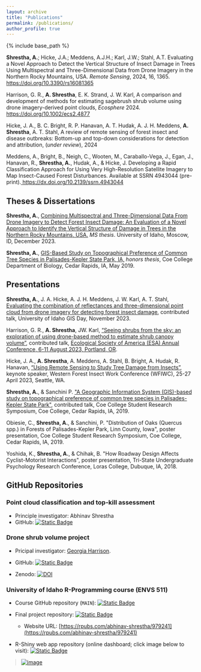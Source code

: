 ```yaml
---
layout: archive
title: "Publications"
permalink: /publications/
author_profile: true
---
```


<!-- {% if author.googlescholar %}
  You can also find my articles on <u><a href="https://scholar.google.com/citations?hl=en&authuser=1&user=8UpaYosAAAAJ">my Google Scholar profile</a>.</u>

{% endif %} -->

{% include base_path %}

<!-- ## Publications -->

**Shrestha, A.**; Hicke, J.A.; Meddens, A.J.H.; Karl, J.W.; Stahl, A.T. Evaluating a Novel Approach to Detect the Vertical Structure of Insect Damage in Trees Using Multispectral and Three-Dimensional Data from Drone Imagery in the Northern Rocky Mountains, USA. *Remote Sensing*, 2024, 16, 1365. <a href="https://doi.org/10.3390/rs16081365" target="_blank">https://doi.org/10.3390/rs16081365</a>

Harrison, G. R., **A. Shrestha**, E. K. Strand, J. W. Karl, A comparison and development of methods for estimating sagebrush shrub volume using drone imagery-derived point clouds, *Ecosphere* 2024. <a href="https://doi.org/10.1002/ecs2.4877" target="_blank">https://doi.org/10.1002/ecs2.4877</a>

Hicke, J. A., B. C. Bright, R. P. Hanavan, A. T. Hudak, A. J. H. Meddens, **A. Shrestha**, A. T. Stahl, A review of remote sensing of forest insect and disease outbreaks: Bottom-up and top-down considerations for detection and attribution, (*under review*), 2024

Meddens, A., Bright, B., Neigh, C., Wooten, M., Caraballo-Vega, J., Egan, J., Hanavan, R., **Shrestha, A.**, Hudak, A., & Hicke, J. Developing a Rapid Classification Approach for Using Very High-Resolution Satellite Imagery to Map Insect-Caused Forest Disturbances. Available at SSRN 4943044 (pre-print).<a href="https://dx.doi.org/10.2139/ssrn.4943044" target="_blank"> https://dx.doi.org/10.2139/ssrn.4943044</a>

## Theses & Dissertations
 
**Shrestha, A.**, <a href="https://www.proquest.com/docview/2903210004?pq-origsite=gscholar&fromopenview=true&sourcetype=Dissertations%20&%20Theses" target="_blank">Combining Multispectral and Three-Dimensional Data From Drone Imagery to Detect Forest Insect Damage: An Evaluation of a Novel Approach to Identify the Vertical Structure of Damage in Trees in the Northern Rocky Mountains, USA.</a> *MS thesis*. University of Idaho, Moscow, ID, December 2023.

**Shrestha, A.**, <a href="https://coecollege.on.worldcat.org/oclc/1137317800" target="_blank">GIS-Based Study on Topographical Preference of Common Tree Species in Palisades-Kepler State Park, IA,</a> *honors thesis*, Coe College Department of Biology, Cedar Rapids, IA, May 2019.

## Presentations

**Shrestha, A.**, J. A. Hicke, A. J. H. Meddens, J. W. Karl, A. T. Stahl, [Evaluating the combination of reflectances and three-dimensional point cloud from drone imagery for detecting forest insect damage](https://perma.cc/8M9M-SXZE), contributed talk, University of Idaho GIS Day, November 2023.

Harrison, G. R., **A. Shrestha**, JW. Karl, <a href ="https://esa2023.eventscribe.net/fsPopup.asp?PresentationID=1276129&mode=presInfo" target="_blank">“Seeing shrubs from the sky: an exploration of using drone-based method to estimate shrub canopy volume”</a>, contributed talk, <a href="https://esa.org/portland2023/" target="_blank">Ecological Society of America (ESA) Annual Conference, 6-11 August 2023, Portland, OR</a>.

Hicke, J. A., **A. Shrestha**, A. Meddens, A. Stahl, B. Bright, A. Hudak, R. Hanavan, <a href="https://static1.squarespace.com/static/620d090eacd0801f96740b97/t/643e865140b54f0d7e22609a/1681819218081/2023+WFIWC+Full+Program.pdf#page=51" target="_blank">“Using Remote Sensing to Study Tree Damage from Insects”</a>, keynote speaker, Western Forest Insect Work Conference (WFIWC), 25-27 April 2023, Seattle, WA. 

**Shrestha, A.**, & Sanchini P. <a href="https://www.coe.edu/application/files/7515/5508/7412/2019_SRS_Program_ABSTRACTS.pdf#page=20" target="_blank">"A Geographic Information System (GIS)-based study on topographical preference of common tree species in Palisades-Kepler State Park"</a>, contributed talk, Coe College Student Research Symposium, Coe College, Cedar Rapids, IA, 2019.

Obiesie, C., **Shrestha, A.**, & Sanchini, P. "Distribution of Oaks (Quercus spp.) in Forests of Palisades-Kepler Park, Linn County, Iowa", poster presentation, Coe College Student Research Symposium, Coe College, Cedar Rapids, IA, 2019.

Yoshida, K., **Shrestha, A.**, & Chihak, B. "How Roadway Design Affects Cyclist-Motorist Interactions", poster presentation, Tri-State Undergraduate Psychology Research Conference, Loras College, Dubuque, IA, 2018.

## GitHub Repositories 

<h3 id="DroneTopkill"> Point cloud classification and top-kill assessment </h3>

* Principle investigator: Abhinav Shrestha  
* GitHub: [![Static Badge](https://img.shields.io/badge/GitHub-https%3A%2F%2Fgithub.com%2Fabhinavshrestha-41%2FDrone_PointCloudClassification_Topkill?logo=github&color=blue)](https://github.com/abhinavshrestha-41/Drone_PointCloudClassification_Topkill)

<h3 id="DroneShrub">Drone shrub volume project</h3>

* Pricipal investigator: <a href = "https://www.google.com/url?sa=t&rct=j&q=&esrc=s&source=web&cd=&cad=rja&uact=8&ved=2ahUKEwiwoNLW6438AhVZI0QIHfYgAlYQFnoECAYQAQ&url=https%3A%2F%2Fwww.linkedin.com%2Fin%2Fgeorgia-harrison-3b709210a&usg=AOvVaw3d3NBEKO3kqVgopCBGMr5b&cshid=1671733498993523" target="_blank">Georgia Harrison</a>. 
* GitHub: [![Static Badge](https://img.shields.io/badge/GitHub-https%3A%2F%2Fgithub.com%2Fgharrison159%2FUAVShrubVolume-blue?logo=github)](https://github.com/gharrison159/UAVShrubVolume)

* Zenodo: [![DOI](https://zenodo.org/badge/553770123.svg)](https://zenodo.org/doi/10.5281/zenodo.10309158) 

### University of Idaho R-Programming course (ENVS 511)

* Course GitHub repository (`MAIN`): [![Static Badge](https://img.shields.io/badge/GitHub-MAIN-blue?logo=github)](https://github.com/abhinavshrestha-41/ENVS511_R_Programming_Course_UIdaho)

* Final project repository: [![Static Badge](https://img.shields.io/badge/GitHub-FinalProject-blue?logo=github)](https://github.com/abhinavshrestha-41/ENVS511_R_Programming_Course_UIdaho/tree/main/FinalProject)
  * Website URL: [https://rpubs.com/abhinav-shrestha/979241](https://rpubs.com/abhinav-shrestha/979241)

* R-Shiny web app repository (online dashboard; click image below to visit): [![Static Badge](https://img.shields.io/badge/GitHub-RShinyApp-blue?logo=github)](https://github.com/abhinavshrestha-41/ENVS511_R_Programming_Course_UIdaho/tree/main/RShiny_App)
> [![image](https://user-images.githubusercontent.com/116584687/224510962-ee9040d6-591f-4c4e-b802-119e868d5ff2.png)](https://abhinavshrestha.shinyapps.io/Assignment15_ShinyApp/)

<!-- {% for post in site.publications reversed %}
  {% include archive-single.html %}
{% endfor %} -->
